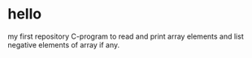 # hello
my first repository
C-program to read and print array elements and list negative elements of array if any.
